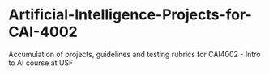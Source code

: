 # Artificial-Intelligence-Projects-for-CAI-4002
Accumulation of projects, guidelines and testing rubrics for CAI4002 - Intro to AI course at USF
